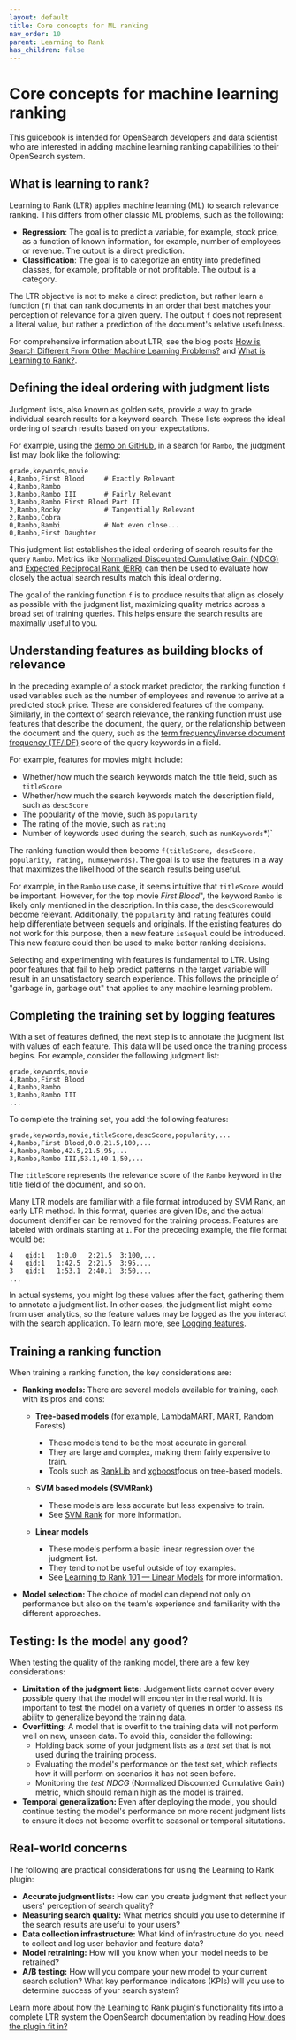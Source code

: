 ```yaml
---
layout: default
title: Core concepts for ML ranking
nav_order: 10
parent: Learning to Rank
has_children: false
---
```


# Core concepts for machine learning ranking

This guidebook is intended for OpenSearch developers and data scientist who are interested in adding machine learning ranking capabilities to their OpenSearch system.

## What is learning to rank?

Learning to Rank (LTR) applies machine learning (ML) to search relevance ranking. This differs from other classic ML problems, such as the following: 

- **Regression**: The goal is to predict a variable, for example, stock price, as a function of known information, for example, number of employees or revenue. The output is a direct prediction.
- **Classification**: The goal is to categorize an entity into predefined classes, for example, profitable or not profitable. The output is a category.

The LTR objective is not to make a direct prediction, but rather learn a function (`f`) that can rank documents in an order that best matches your perception of relevance for a given query. The output `f` does not represent a literal value, but rather a prediction of the document's relative usefulness. 

For comprehensive information about LTR, see the blog posts [How is Search Different From Other Machine Learning Problems?](http://opensourceconnections.com/blog/2017/08/03/search-as-machine-learning-prob/) and [What is Learning to Rank?](http://opensourceconnections.com/blog/2017/02/24/what-is-learning-to-rank/).

## Defining the ideal ordering with judgment lists

Judgment lists, also known as golden sets, provide a way to grade individual search results for a keyword search. These lists express the ideal ordering of search results based on your expectations. 

For example, using the [demo on GitHub](http://github.com/opensearch-project/opensearch-learning-to-rank-base/tree/main/demo/), in a search for `Rambo`, the judgment list may look like the following: 

```
grade,keywords,movie
4,Rambo,First Blood     # Exactly Relevant
4,Rambo,Rambo
3,Rambo,Rambo III       # Fairly Relevant
3,Rambo,Rambo First Blood Part II
2,Rambo,Rocky           # Tangentially Relevant
2,Rambo,Cobra
0,Rambo,Bambi           # Not even close...
0,Rambo,First Daughter
```

This judgment list establishes the ideal ordering of search results for the query `Rambo`. Metrics like [Normalized Discounted Cumulative Gain (NDCG)](https://en.wikipedia.org/wiki/Discounted_cumulative_gain) and [Expected Reciprocal Rank (ERR)](https://dl.acm.org/doi/abs/10.1145/1645953.1646033) can then be used to evaluate how closely the actual search results match this ideal ordering.

The goal of the ranking function `f` is to produce results that align as closely as possible with the judgment list, maximizing quality metrics across a broad set of training queries. This helps ensure the search results are maximally useful to you.

## Understanding features as building blocks of relevance

In the preceding example of a stock market predictor, the ranking function `f` used variables such as the number of employees and revenue to arrive at a predicted stock price. These are considered features of the company. Similarly, in the context of search relevance, the ranking function must use features that describe the document, the query, or the relationship between the document and the query, such as the [term frequency/inverse document frequency (TF/IDF)](https://en.wikipedia.org/wiki/Tf%E2%80%93idf) score of the query keywords in a field.

For example, features for movies might include:

- Whether/how much the search keywords match the title field, such as `titleScore`
- Whether/how much the search keywords match the description field, such as `descScore`
- The popularity of the movie, such as `popularity`
- The rating of the movie, such as `rating`
- Number of keywords used during the search, such as `numKeywords`*)`

The ranking function would then become `f(titleScore, descScore, popularity, rating, numKeywords)`. The goal is to use the features in a way that maximizes the likelihood of the search results being useful. 

For example, in the `Rambo` use case, it seems intuitive that `titleScore` would be important. However, for the top movie _First Blood_", the keyword `Rambo` is likely only mentioned in the description. In this case, the `descScore`would become relevant. Additionally, the `popularity` and `rating` features could help differentiate between sequels and originals. If the existing features do not work for this purpose, then a new feature `isSequel` could be introduced. This new feature could then be used to make better ranking decisions.

Selecting and experimenting with features is fundamental to LTR. Using poor features that fail to help predict patterns in the target variable will result in an unsatisfactory search experience. This follows the principle of "garbage in, garbage out" that applies to any machine learning problem.

## Completing the training set by logging features

With a set of features defined, the next step is to annotate the judgment list with values of each feature. This data will be used once the training process begins. For example, consider the following judgment list: 

```
grade,keywords,movie
4,Rambo,First Blood
4,Rambo,Rambo
3,Rambo,Rambo III
...
```

To complete the training set, you add the following features:

```
grade,keywords,movie,titleScore,descScore,popularity,...
4,Rambo,First Blood,0.0,21.5,100,...
4,Rambo,Rambo,42.5,21.5,95,...
3,Rambo,Rambo III,53.1,40.1,50,...
```

The `titleScore` represents the relevance score of the `Rambo` keyword in the title field of the document, and so on.

Many LTR models are familiar with a file format introduced by SVM Rank, an early LTR method. In this format, queries are given IDs, and the actual document identifier can be removed for the training
process. Features are labeled with ordinals starting at `1`. For the preceding example, the file format would be:

```
4   qid:1   1:0.0   2:21.5  3:100,...
4   qid:1   1:42.5  2:21.5  3:95,...
3   qid:1   1:53.1  2:40.1  3:50,...
...
```

In actual systems, you might log these values after the fact, gathering them to annotate a judgment list. In other cases, the judgment list might come from user analytics, so the feature values may be logged as the you interact with the search application. To learn more, see [Logging features]({{site.url}}{{site.baseurl}}/search-plugins/ltr/logging-features/).

## Training a ranking function 

When training a ranking function, the key considerations are: 

- **Ranking models:** There are several models available for training, each with its pros and cons:
  - **Tree-based models** (for example, LambdaMART, MART, Random Forests)
    - These models tend to be the most accurate in general. 
    - They are large and complex, making them fairly expensive to train.
    - Tools such as [RankLib](https://sourceforge.net/p/lemur/wiki/RankLib/) and [xgboost](https://github.com/dmlc/xgboost)focus on tree-based models. 
    
  - **SVM based models (SVMRank)**
    - These models are less accurate but less expensive to train. 
    - See [SVM Rank](https://www.cs.cornell.edu/people/tj/svm_light/svm_rank.html) for more information.
    
  - **Linear models**
    - These models perform a basic linear regression over the judgment list.
    - They tend to not be useful outside of toy examples. 
    - See [Learning to Rank 101 — Linear Models](http://opensourceconnections.com/blog/2017/04/01/learning-to-rank-linear-models/) for more information.

- **Model selection:** The choice of model can depend not only on performance but also on the team's experience and familiarity with the different approaches.

## Testing: Is the model any good?  

When testing the quality of the ranking model, there are a few key considerations: 

- **Limitation of the judgment lists:** Judgement lists cannot cover every possible query that the model will encounter in the real world. It is important to test the model on a variety of queries in order to assess its ability to generalize beyond the training data. 
- **Overfitting:** A model that is overfit to the training data will not perform well on new, unseen data. To avoid this, consider the following:
  - Holding back some of your judgment lists as a _test set_ that is not used during the training process.
  - Evaluating the model's performance on the test set, which reflects how it will perform on scenarios it has not seen before.
  - Monitoring the _test NDCG_ (Normalized Discounted Cumulative Gain) metric, which should remain high as the model is trained.
- **Temporal generalization:** Even after deploying the model, you should continue testing the model's performance on more recent judgment lists to ensure it does not become overfit to seasonal or temporal situtations. 

## Real-world concerns

The following are practical considerations for using the Learning to Rank plugin:

- **Accurate judgment lists:** How can you create judgment that reflect your users' perception of search quality?
- **Measuring search quality:** What metrics should you use to determine if the search results are useful to your users?
- **Data collection infrastructure:** What kind of infrastructure do you need to collect and log user behavior and feature data?
- **Model retraining:** How will you know when your model needs to be retrained?
- **A/B testing:** How will you compare your new model to your current search solution? What key performance indicators (KPIs) will you use to determine success of your search system?

Learn more about how the Learning to Rank plugin's functionality fits into a complete LTR system the OpenSearch documentation by reading [How does the plugin fit in?]({{site.url}}{{site.baseurl}}/search-plugins/ltr/fits-in/)
